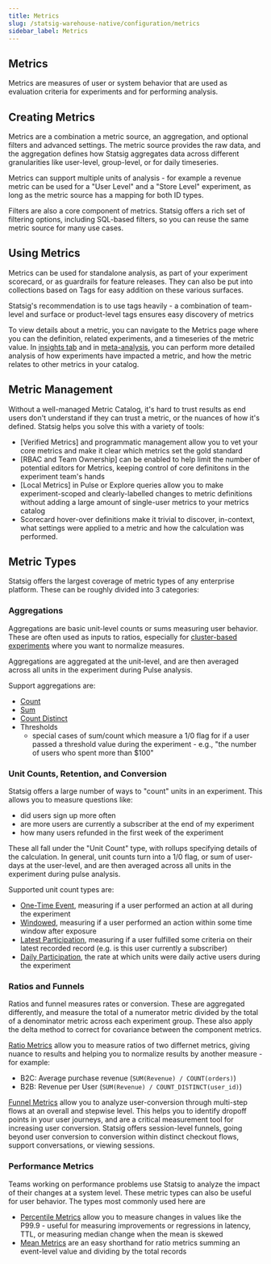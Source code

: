 ```yaml
---
title: Metrics
slug: /statsig-warehouse-native/configuration/metrics
sidebar_label: Metrics
---
```


## Metrics

Metrics are measures of user or system behavior that are used as evaluation criteria for
experiments and for performing analysis.

## Creating Metrics

Metrics are a combination a metric source, an aggregation, and optional filters and advanced settings. The metric source provides the raw data, and the aggregation defines how Statsig aggregates data across different granularities like user-level, group-level, or for daily timeseries.

Metrics can support multiple units of analysis - for example a revenue metric can be used for a "User Level" and a "Store Level" experiment, as long as the metric source has a mapping for both ID types.

Filters are also a core component of metrics. Statsig offers a rich set of filtering options, including SQL-based filters, so you can reuse the same metric source for many use cases.

## Using Metrics

Metrics can be used for standalone analysis, as part of your experiment scorecard, or as guardrails for feature releases. They can also be put into collections based on Tags for easy addition on these various surfaces.

Statsig's recommendation is to use tags heavily - a combination of team-level and surface or product-level tags ensures easy discovery of metrics

To view details about a metric, you can navigate to the Metrics page where you can the definition, related experiments, and a timeseries of the metric value. In [insights tab](/insights/introduction) and in [meta-analysis](/experiments/meta-analysis), you can perform more detailed analysis of how experiments have impacted a metric, and how the metric relates to other metrics in your catalog.

## Metric Management

Without a well-managed Metric Catalog, it's hard to trust results as end users don't understand if they can trust a metric, or the nuances of how it's defined. Statsig helps you solve this with a variety of tools:

- [Verified Metrics] and programmatic management allow you to vet your core metrics and make it clear which metrics set the gold standard
- [RBAC and Team Ownership] can be enabled to help limit the number of potential editors for Metrics, keeping control of core definitons in the experiment team's hands
- [Local Metrics] in Pulse or Explore queries allow you to make experiment-scoped and clearly-labelled changes to metric definitions without adding a large amount of single-user metrics to your metrics catalog
- Scorecard hover-over definitions make it trivial to discover, in-context, what settings were applied to a metric and how the calculation was performed.

## Metric Types

Statsig offers the largest coverage of metric types of any enterprise platform. These can be roughly divided into 3 categories:

### Aggregations

Aggregations are basic unit-level counts or sums measuring user behavior. These are often used as inputs to ratios, especially for [cluster-based experiments]("statsig-warehouse-native/guides/metrics/different-id") where you want to normalize measures.

Aggregations are aggregated at the unit-level, and are then averaged across all units in the experiment during Pulse analysis.

Support aggregations are:

- [Count](../metrics/count)
- [Sum](../metrics/sum)
- [Count Distinct](../metrics/count-distinct)
- Thresholds
  - special cases of sum/count which measure a 1/0 flag for if a user passed a threshold value during the experiment - e.g., "the number of users who spent more than $100"

### Unit Counts, Retention, and Conversion

Statsig offers a large number of ways to "count" units in an experiment. This allows you to measure questions like:

- did users sign up more often
- are more users are currently a subscriber at the end of my experiment
- how many users refunded in the first week of the experiment

These all fall under the "Unit Count" type, with rollups specifying details of the calculation. In general, unit counts turn into a 1/0 flag, or sum of user-days at the user-level, and are then averaged across all units in the experiment during pulse analysis.

Supported unit count types are:

- [One-Time Event](../metrics/unit-count-once), measuring if a user performed an action at all during the experiment
- [Windowed](../metrics/unit-count-windowed), measuring if a user performed an action within some time window after exposure
- [Latest Participation](../metrics/unit-count-latest), measuring if a user fulfilled some criteria on their latest recorded record (e.g. is this user currently a subscriber)
- [Daily Participation](../metrics/unit-count-rate), the rate at which units were daily active users during the experiment

### Ratios and Funnels

Ratios and funnel measures rates or conversion. These are aggregated differently, and measure the total of a numerator metric divided by the total of a denominator metric across each experiment group. These also apply the delta method to correct for covariance between the component metrics.

[Ratio Metrics](../metrics/ratio) allow you to measure ratios of two differnet metrics, giving nuance to results and helping you to normalize results by another measure - for example:

- B2C: Average purchase revenue (`SUM(Revenue) / COUNT(orders)`)
- B2B: Revenue per User (`SUM(Revenue) / COUNT_DISTINCT(user_id)`)

[Funnel Metrics](../metrics/funnel) allow you to analyze user-conversion through multi-step flows at an overall and stepwise level. This helps you to identify dropoff points in your user journeys, and are a critical measurement tool for increasing user conversion. Statsig offers session-level funnels, going beyond user conversion to conversion within distinct checkout flows, support conversations, or viewing sessions.

### Performance Metrics

Teams working on performance problems use Statsig to analyze the impact of their changes at a system level. These metric types can also be useful for user behavior. The types most commonly used here are

- [Percentile Metrics](../metrics/percentile.md) allow you to measure changes in values like the P99.9 - useful for measuring improvements or regressions in latency, TTL, or measuring median change when the mean is skewed
- [Mean Metrics](../metrics/mean) are an easy shorthand for ratio metrics summing an event-level value and dividing by the total records
